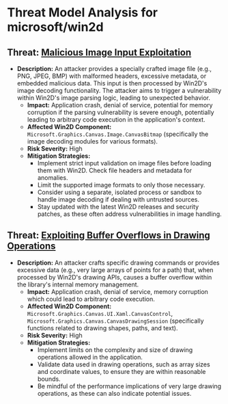 # Threat Model Analysis for microsoft/win2d

## Threat: [Malicious Image Input Exploitation](./threats/malicious_image_input_exploitation.md)

* **Description:** An attacker provides a specially crafted image file (e.g., PNG, JPEG, BMP) with malformed headers, excessive metadata, or embedded malicious data. This input is then processed by Win2D's image decoding functionality. The attacker aims to trigger a vulnerability within Win2D's image parsing logic, leading to unexpected behavior.
    * **Impact:** Application crash, denial of service, potential for memory corruption if the parsing vulnerability is severe enough, potentially leading to arbitrary code execution in the application's context.
    * **Affected Win2D Component:** `Microsoft.Graphics.Canvas.Image.CanvasBitmap` (specifically the image decoding modules for various formats).
    * **Risk Severity:** High
    * **Mitigation Strategies:**
        * Implement strict input validation on image files before loading them with Win2D. Check file headers and metadata for anomalies.
        * Limit the supported image formats to only those necessary.
        * Consider using a separate, isolated process or sandbox to handle image decoding if dealing with untrusted sources.
        * Stay updated with the latest Win2D releases and security patches, as these often address vulnerabilities in image handling.

## Threat: [Exploiting Buffer Overflows in Drawing Operations](./threats/exploiting_buffer_overflows_in_drawing_operations.md)

* **Description:** An attacker crafts specific drawing commands or provides excessive data (e.g., very large arrays of points for a path) that, when processed by Win2D's drawing APIs, causes a buffer overflow within the library's internal memory management.
    * **Impact:** Application crash, denial of service, memory corruption which could lead to arbitrary code execution.
    * **Affected Win2D Component:** `Microsoft.Graphics.Canvas.UI.Xaml.CanvasControl`, `Microsoft.Graphics.Canvas.CanvasDrawingSession` (specifically functions related to drawing shapes, paths, and text).
    * **Risk Severity:** High
    * **Mitigation Strategies:**
        * Implement limits on the complexity and size of drawing operations allowed in the application.
        * Validate data used in drawing operations, such as array sizes and coordinate values, to ensure they are within reasonable bounds.
        * Be mindful of the performance implications of very large drawing operations, as these can also indicate potential issues.

